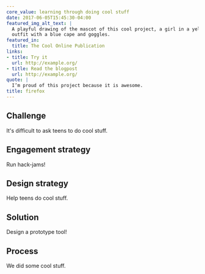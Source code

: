 ```yaml
---
core_value: learning through doing cool stuff
date: 2017-06-05T15:45:30-04:00
featured_img_alt_text: |
  A playful drawing of the mascot of this cool project, a girl in a yellow
  outfit with a blue cape and goggles.
featured_in:
  title: The Cool Online Publication
links:
- title: Try it
  url: http://example.org/
- title: Read the blogpost
  url: http://example.org/
quote: |
  I’m proud of this project because it is awesome.
title: firefox
---
```


## Challenge

It's difficult to ask teens to do cool stuff.

## Engagement strategy

Run hack-jams!
 
## Design strategy

Help teens do cool stuff.

## Solution

Design a prototype tool!

## Process

We did some cool stuff.
